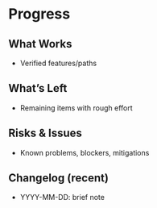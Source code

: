 # Progress

## What Works

- Verified features/paths

## What’s Left

- Remaining items with rough effort

## Risks & Issues

- Known problems, blockers, mitigations

## Changelog (recent)

- YYYY-MM-DD: brief note

